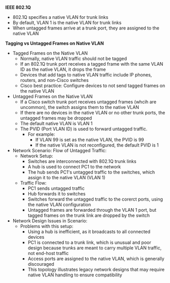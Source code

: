 **IEEE 802.1Q**
- 802.1Q specifies a native VLAN for trunk links
- By default, VLAN 1 is the native VLAN for trunk links
- When untagged frames arrive at a trunk port, they are assigned to the native VLAN

**Tagging vs Untagged Frames on Native VLAN**
- Tagged Frames on the Native VLAN
	- Normally, native VLAN traffic should not be tagged
	- If an 802.1Q trunk port receives a tagged frame with the same VLAN ID as the native VLAN, it drops the frame
	- Devices that add tags to native VLAN traffic include IP phones, routers, and non-Cisco switches
	- Cisco best practice: Configure devices to not send tagged frames on the native VLAN
- Untagged Frames on the Native VLAN
	- If a Cisco switch trunk port receives untagged frames (whcih are uncommon), the switch assigns them to the native VLAN
	- If there are no devices in the native VLAN or no other trunk ports, the untagged frames may be dropped
	- The default native VLAN is VLAN 1
	- The PVID (Port VLAN ID) is used to forward untagged traffic.
		- For example:
			- If VLAN 99 is set as the native VLAN, the PVID is 99
			- If the native VLAN is not reconfigured, the default PVID is 1
- Network Scenario: Flow of Untagged Traffic:
	- Network Setup:
		- Switches are interconnected with 802.1Q trunk links
		- A hub is used to connect PC1 to the network
		- The hub sends PC1's untagged traffic to the switches, which assign it to the native VLAN (VLAN 1)
	- Traffic Flow:
		- PC1 sends untagged traffic
		- Hub forwards it to switches
		- Switches forward the untagged traffic to the corerct ports, using the native VLAN configuration
		- Untagged frames are forwarded through the VLAN 1 port, but tagged frames on the trunk link are dropped by the switch
- Network Design Issues in Scenario:
	- Problems with this setup:
		- Using a hub is inefficient, as it broadcasts to all connected devices
		- PC1 is connected to a trunk link, which is unusual and poor design because trunks are meant to carry multiple VLAN traffic, not end-host traffic
		- Access ports are assigned to the native VLAN, which is generally discouraged
		- This topology illustrates legacy network designs that may require native VLAN handling to ensure compatibility